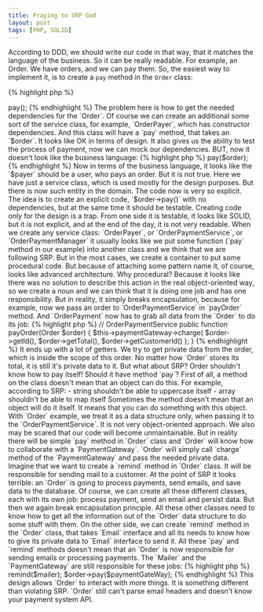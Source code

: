 ```yaml
---
title: Praying to SRP God
layout: post
tags: [PHP, SOLID]
---
```


According to DDD, we should write our code in that way, that it matches the language of the business. So it can be really readable. For example, an Order. We have orders, and we can pay them. So, the easiest way to implement it, is to create a `pay` method in the `Order` class:

{% highlight php %}
<?php

$order->pay(); 
{% endhighlight %}

The problem here is how to get the needed dependencies for the `Order`. Of course we can create an additional some sort of the service class, for example, `OrderPayer`, which has constructor dependencies. And this class will have a `pay` method, that takes an `$order`. It looks like OK in terms of design. It also gives us the ability to test the process of payment, now we can mock our dependencies. BUT, now it doesn't look like the business language:

{% highlight php %}
<?php

$payer = new OrderPayer($processGateway);
$payer->pay($order);
{% endhighlight %}

Now in terms of the business language, it looks like the `$payer` should be a user, who pays an order. But it is not true. Here we have just a service class, which is used mostly for the design purposes. But there is now such entity in the domain. The code now is very so explicit.
The idea is to create an explicit code, `$order->pay()` with no dependencies, but at the same time it should be testable.

Creating code only for the design is a trap. From one side it is testable, it looks like SOLID, but it is not explicit, and at the end of the day, it is not very readable. When we create any service class: `OrderPayer`, or `OrderPaymentService`, or `OrderPaymentManager` it usually looks like we put some function (`pay` method in our example) into another class and we think that we are following SRP. But in the most cases, we create a container to put some procedural code. But because of attaching some pattern name it, of course, looks like advanced architecture.
Why procedural? Because it looks like there was no solution to describe this action in the real object-oriented way, so we create a noun and we can think that it is doing one job and has one responsibility.
But in reality, it simply breaks encapsulation, because for example, now we pass an order to `OrderPaymentService` in `payOrder` method. And `OrderPayment` now has to grab all data from the `Order` to do its job:

{% highlight php %}

// OrderPaymentService

public function payOrder(Order $order) {
    $this->paymentGateway->charge(
        $order->getId(),
        $order->getTotal(),
        $order->getCustomerId()
    );
}
{% endhighlight %}

It ends up with a lot of getters. We try to get private data from the order, which is inside the scope of this order. No matter how `Order` stores its total, it is still it's private data to it. 

But what about SRP? Order shouldn't know how to pay itself! Should it have method `pay`?

First of all, a method on the class doesn't mean that an object can do this. For example, according to SRP:
 - string shouldn't be able to uppercase itself
 - array shouldn't be able to map itself
Sometimes the method doesn't mean that an object will do it itself. It means that you can do something with this object. With `Order` example, we treat it as a data structure only, when passing it to the `OrderPaymentService`. It is not very object-oriented approach.

We also may be scared that our code will become unmaintainable. But in reality there will be simple `pay` method in `Order` class and `Order` will know how to collaborate with a `PaymentGateway`. `Order` will simply call `charge` method of the `PaymentGateway` and pass the needed 
 private data.

Imagine that we want to create a `remind` method in `Order` class. It will be responsible for sending mail to a customer. At the point of SRP it looks terrible: an `Order` is going to process payments, send emails, and save data to the database. Of course, we can create all these different classes, each with its own job: process payment, send an email and persist data. But then we again break encapsulation principle. All these other classes need to know how to get all the information out of the `Order` data structure to do some stuff with them.

On the other side, we can create `remind` method in the `Order` class, that takes `Email` interface and all its needs to know how to give its private data to `Email` interface to send it. 
All these `pay` and `remind` methods doesn't mean that an `Order` is now responsible for sending emails or processing payments. The `Mailer` and the `PaymentGateway` are still responsible for these jobs:


{% highlight php %}
<?

$order->remind($mailer);

$order->pay($paymentGateWay);

{% endhighlight %}

This design allows `Order` to interact with more things. It is something different than violating SRP. `Order` still can't parse email headers and doesn't know your payment system API.

